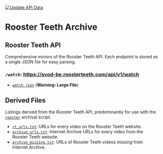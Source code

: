 [![Update API Data](https://github.com/shiruken/rt-archive/actions/workflows/main.yml/badge.svg)](https://github.com/shiruken/rt-archive/actions/workflows/main.yml)

# Rooster Teeth Archive

## Rooster Teeth API

Comprehensive mirrors of the Rooster Teeth API. Each endpoint is stored as a single JSON file for easy parsing.

### `/watch`: https://svod-be.roosterteeth.com/api/v1/watch

* [`watch.json`](https://github.com/shiruken/rt-archive/blob/main/data/watch.json) (**Warning: Large File**)

## Derived Files

Listings derived from the Rooster Teeth API, predominantly for use with the [`rooster`](https://github.com/i3p9/rooster) archival script.

* [`rt_urls.txt`](https://raw.githubusercontent.com/shiruken/rt-archive/main/data/rt_urls.txt): URLs for every video on the Rooster Teeth website.
* [`archive_urls.txt`](https://raw.githubusercontent.com/shiruken/rt-archive/main/data/archive_ids.txt): Internet Archive URLs for every video from the Rooster Teeth website.
* [`archive_missing.txt`](https://raw.githubusercontent.com/shiruken/rt-archive/main/data/archive_missing.txt): URLs of Rooster Teeth videos *missing* from Internet Archive.
